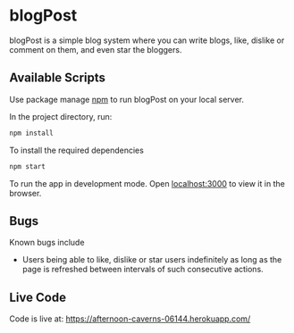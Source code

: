 # blogPost

blogPost is a simple blog system where you can write blogs, like, dislike or comment on them, and even star the bloggers.

## Available Scripts

Use package manage [npm](https://www.npmjs.com/) to run blogPost on your local server.

In the project directory, run: 

```bash
npm install
```
To install the required dependencies

```bash
npm start
```
To run the app in development mode.
Open [localhost:3000](http://localhost:3000) to view it in the browser.

## Bugs

Known bugs include
- Users being able to like, dislike or star users indefinitely as long as the page is refreshed between intervals of such consecutive actions.

## Live Code

Code is live at: https://afternoon-caverns-06144.herokuapp.com/

